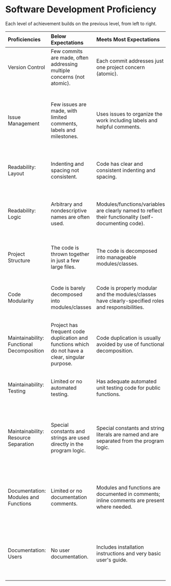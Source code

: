 # Software Development Proficiency

Each level of achievement builds on the previous level, from left to right.

| Proficiencies   | Below Expectations       | Meets Most Expectations        | Exceeds Expectations       |
| :---			  | :-- 					 | :-- 						      | :-- 					   |
| Version Control | Few commits are made, often addressing multiple concerns (not atomic). | Each commit addresses just one project concern (atomic). | Each commit message succinctly describes the purpose of the commit. |
| Issue Management | Few issues are made, with limited comments, labels and milestones. | Uses issues to organize the work including labels and helpful comments. | Issues are linked to commits via the commit messages, and milestones are used to further organize the work. |
| Readability: Layout | Indenting and spacing not consistent. | Code has clear and consistent indenting and spacing. | An appropriate linter is configured and used; linter is happy. |
| Readability: Logic  | Arbitrary and nondescriptive names are often used. | Modules/functions/variables are clearly named to reflect their functionality (self-documenting code). | Always uses consistent logic patterns to make the control flow clear; avoids poor syntactic constructs. |
| Project Structure     | The code is thrown together in just a few large files. | The code is decomposed into manageable modules/classes. | Project as a whole is organized in a sensible file structure. |
| Code Modularity | Code is barely decomposed into modules/classes | Code is properly modular and the modules/classes have clearly-specified roles and responsibilities. | The inter-module interactions and module interaces are clearly specified. |
| Maintainability: Functional Decomposition | Project has frequent code duplication and functions which do not have a clear, singular purpose. | Code duplication is usually avoided by use of functional decomposition. | Each function has a clear, singular purpose. |
| Maintainability: Testing | Limited or no automated testing. | Has adequate automated unit testing code for public functions. | Has exemplary unit tests as well as automated integration testing. |
| Maintainability: Resource Separation | Special constants and strings are used directly in the program logic. | Special constants and string literals are named and are separated from the program logic. | Data resources are stored in a suitable data format and separated from the business logic of the project. |
| Documentation: Modules and Functions| Limited or no documentation comments. | Modules and functions are documented in comments; inline comments are present where needed. | Module and function documentation comments follow the documentation standard for the given language. |
| Documentation: Users | No user documentation. | Includes installation instructions and very basic user's guide. | Includes an extensive user's guide in an appropriately sharable form (e.g., webpage). |


